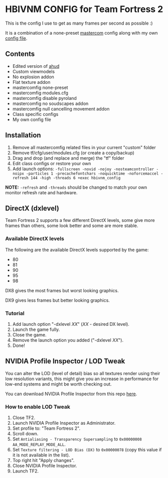 # HBIVNM CONFIG for Team Fortress 2
This is the config I use to get as many frames per second as possible :)

It is a combination of a none-preset [mastercom](https://mastercomfig.com/) config along with my own [config file](https://github.com/hbivnm/hbivnm-tf2-config/blob/main/tf/cfg/hbivnm_config.cfg).

## Contents
- Edited version of [ahud](https://huds.tf/site/s-ahud)
- Custom viewmodels
- No explosion addon
- Flat texture addon
- mastercomfig none-preset
- mastercomfig modules.cfg
- mastercomfig disable pyroland
- mastercomfig no soudscapes addon
- mastercomfig null cancelling movement addon
- Class specific configs
- My own config file

## Installation
1. Remove all mastercomfig related files in your current "custom" folder
2. Remove tf/cfg/user/modules.cfg (or create a copy/backup)
3. Drag and drop (and replace and merge) the "tf" folder
4. Edit class configs or restore your own
5. Add launch options: `-fullscreen -novid -nojoy -nosteamcontroller -noipx -particles 1 -precachefontchars -noquicktime -noforcemaccel -refresh 144 -high -threads 6 +exec hbivnm_config`

**NOTE:** `-refresh` and `-threads` should be changed to match your own monitor refresh rate and hardware.

## DirectX (dxlevel)
Team Fortress 2 supports a few different DirectX levels, some give more frames than others, some look better and some are more stable.

### Available DirectX levels
The following are the available DirectX levels supported by the game:
- 80
- 81
- 90
- 95
- 98

DX8 gives the most frames but worst looking graphics.

DX9 gives less frames but better looking graphics.

### Tutorial
1. Add launch option "-dxlevel *XX*" (*XX* - desired DX level).
2. Launch the game fully.
3. Close the game.
4. Remove the launch option you added ("-dxlevel *XX*").
5. Done!

## NVIDIA Profile Inspector / LOD Tweak
You can alter the LOD (level of detail) bias so all textures render using their low resolution variants, this might give you an increase in performance for low-end systems and might be worth checking out.

You can download NVIDIA Profile Inspector from this repo [here](https://github.com/hbivnm/hbivnm-tf2-config/raw/main/NVIDIA%20Profile%20Inspector/nvidiaProfileInspector.exe).

### How to enable LOD Tweak
1. Close TF2.
2. Launch NVIDIA Profile Inspector as Administrator.
3. Set profile to: "Team Fortress 2".
4. Scroll down.
5. Set `Antialiasing - Transparency Supersampling` to `0x00000008 AA_MODE_REPLAY_MODE_ALL`.
6. Set `Texture filtering - LOD Bias (DX)` to `0x00000078` (copy this value if it is not available in the list).
7. Top right hit "Apply changes".
8. Close NVIDIA Profile Inspector.
9. Launch TF2.
